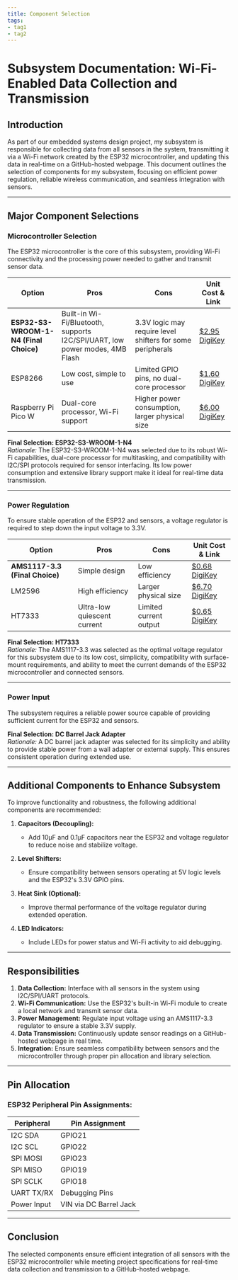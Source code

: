 ```yaml
---
title: Component Selection
tags:
- tag1
- tag2
---
```


# Subsystem Documentation: Wi-Fi-Enabled Data Collection and Transmission

## **Introduction**
As part of our embedded systems design project, my subsystem is responsible for collecting data from all sensors in the system, transmitting it via a Wi-Fi network created by the ESP32 microcontroller, and updating this data in real-time on a GitHub-hosted webpage. This document outlines the selection of components for my subsystem, focusing on efficient power regulation, reliable wireless communication, and seamless integration with sensors.

---

## **Major Component Selections**

### **Microcontroller Selection**
The ESP32 microcontroller is the core of this subsystem, providing Wi-Fi connectivity and the processing power needed to gather and transmit sensor data.

| **Option**               | **Pros**                                                                 | **Cons**                                                       | **Unit Cost & Link**                                                                 |
|---------------------------|-------------------------------------------------------------------------|----------------------------------------------------------------|-------------------------------------------------------------------------------------|
| **ESP32-S3-WROOM-1-N4 (Final Choice)** | Built-in Wi-Fi/Bluetooth, supports I2C/SPI/UART, low power modes, 4MB Flash | 3.3V logic may require level shifters for some peripherals      | [$2.95 DigiKey](https://www.digikey.com/en/products/detail/espressif-systems/ESP32-S3-WROOM-1-N4/16162639) |
| ESP8266                  | Low cost, simple to use                                                 | Limited GPIO pins, no dual-core processor                      | [$1.60 DigiKey](https://www.digikey.com/en/products/detail/espressif-systems/ESP8266EX/8028401) |
| Raspberry Pi Pico W      | Dual-core processor, Wi-Fi support                                      | Higher power consumption, larger physical size                 | [$6.00 DigiKey](https://www.digikey.com/en/products/detail/raspberry-pi/SC0918/16627943) |

**Final Selection: ESP32-S3-WROOM-1-N4**  
*Rationale:* The ESP32-S3-WROOM-1-N4 was selected due to its robust Wi-Fi capabilities, dual-core processor for multitasking, and compatibility with I2C/SPI protocols required for sensor interfacing. Its low power consumption and extensive library support make it ideal for real-time data transmission.

---

### **Power Regulation**
To ensure stable operation of the ESP32 and sensors, a voltage regulator is required to step down the input voltage to 3.3V.

| **Option**           | **Pros**                                                  | **Cons**                                   | **Unit Cost & Link**                                                                 |
|-----------------------|----------------------------------------------------------|-------------------------------------------|-------------------------------------------------------------------------------------|
| **AMS1117-3.3 (Final Choice)**          | Simple design                                            | Low efficiency                            | [$0.68 DigiKey](https://www.digikey.com/en/products/detail/umw/AMS1117-3-3/17635254) |
| LM2596                | High efficiency                                          | Larger physical size                      | [$6.70 DigiKey](https://www.digikey.com/en/products/detail/texas-instruments/LM2596S-ADJ-NOPB/363705) |
| HT7333    | Ultra-low quiescent current                              | Limited current output                    | [$0.65 DigiKey](https://www.digikey.com/en/products/detail/umw/HT7333-A/17635230) |

**Final Selection: HT7333**  
*Rationale:* The AMS1117-3.3 was selected as the optimal voltage regulator for this subsystem due to its low cost, simplicity, compatibility with surface-mount requirements, and ability to meet the current demands of the ESP32 microcontroller and connected sensors.

---

### **Power Input**
The subsystem requires a reliable power source capable of providing sufficient current for the ESP32 and sensors.


**Final Selection: DC Barrel Jack Adapter**  
*Rationale:* A DC barrel jack adapter was selected for its simplicity and ability to provide stable power from a wall adapter or external supply. This ensures consistent operation during extended use.

---

## **Additional Components to Enhance Subsystem**
To improve functionality and robustness, the following additional components are recommended:

1. **Capacitors (Decoupling):**
   - Add 10µF and 0.1µF capacitors near the ESP32 and voltage regulator to reduce noise and stabilize voltage.
   
2. **Level Shifters:**
   - Ensure compatibility between sensors operating at 5V logic levels and the ESP32's 3.3V GPIO pins.

3. **Heat Sink (Optional):**
   - Improve thermal performance of the voltage regulator during extended operation.

4. **LED Indicators:**
   - Include LEDs for power status and Wi-Fi activity to aid debugging.

---

## **Responsibilities**

1. **Data Collection:** Interface with all sensors in the system using I2C/SPI/UART protocols.
2. **Wi-Fi Communication:** Use the ESP32's built-in Wi-Fi module to create a local network and transmit sensor data.
3. **Power Management:** Regulate input voltage using an AMS1117-3.3 regulator to ensure a stable 3.3V supply.
4. **Data Transmission:** Continuously update sensor readings on a GitHub-hosted webpage in real time.
5. **Integration:** Ensure seamless compatibility between sensors and the microcontroller through proper pin allocation and library selection.

---

## **Pin Allocation**

### ESP32 Peripheral Pin Assignments:
| Peripheral      | Pin Assignment       |
|------------------|----------------------|
| I2C SDA          | GPIO21              |
| I2C SCL          | GPIO22              |
| SPI MOSI         | GPIO23              |
| SPI MISO         | GPIO19              |
| SPI SCLK         | GPIO18              |
| UART TX/RX       | Debugging Pins      |
| Power Input      | VIN via DC Barrel Jack |

---

## **Conclusion**

The selected components ensure efficient integration of all sensors with the ESP32 microcontroller while meeting project specifications for real-time data collection and transmission to a GitHub-hosted webpage.

